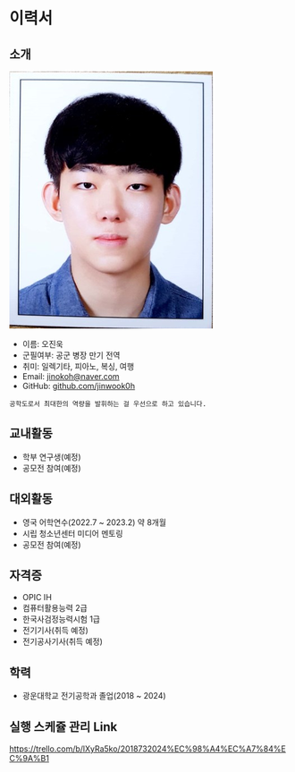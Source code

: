 # 이력서


## 소개
![프로필이미지](images/profile_small.jpg)
- 이름: 오진욱
- 군필여부: 공군 병장 만기 전역
- 취미: 일렉기타, 피아노, 복싱, 여행
- Email: jinokoh@naver.com
- GitHub: [github.com/jinwook0h](https://github.com/jinwook0h)

```
공학도로서 최대한의 역량을 발휘하는 걸 우선으로 하고 있습니다.
```
## 교내활동
- 학부 연구생(예정)
- 공모전 참여(예정)

## 대외활동
- 영국 어학연수(2022.7 ~ 2023.2) 약 8개월
- 시립 청소년센터 미디어 멘토링
- 공모전 참여(예정)

## 자격증
- OPIC IH
- 컴퓨터활용능력 2급
- 한국사검정능력시험 1급
- 전기기사(취득 예정)
- 전기공사기사(취득 예정)

## 학력
- 광운대학교 전기공학과 졸업(2018 ~ 2024)

## 실행 스케쥴 관리 Link
https://trello.com/b/lXyRa5ko/2018732024%EC%98%A4%EC%A7%84%EC%9A%B1




